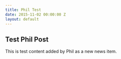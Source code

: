 ```yaml
---
title: Phil Test
date: 2015-11-02 00:00:00 Z
layout: default
---
```


## Test Phil Post

This is test content added by Phil as a new news item.
